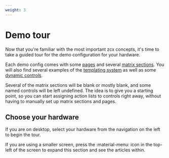 ```yaml
---
weight: 3
---
```

# Demo tour

Now that you're familiar with the most important zcx concepts, it's time to take a guided tour for the demo configuration for your hardware.

Each demo config comes with some [pages](../zcx-concepts.md#pages) and several [matrix sections](../zcx-concepts.md#matrix-sections).
You will also find several examples of the [templating system](../zcx-concepts.md#templating) as well as some [dynamic controls](../zcx-concepts.md#dynamic-controls). 

Several of the matrix sections will be blank or mostly blank, and some named controls will be left undefined.
The idea is to give you a starting point, so you can start assigning action lists to controls right away, without having to manually set up matrix sections and pages.

## Choose your hardware

If you are on desktop, select your hardware from the navigation on the left to begin the tour.

If you are using a smaller screen, press the :material-menu: icon in the top-left of the screen to expand this section and see the articles within.


